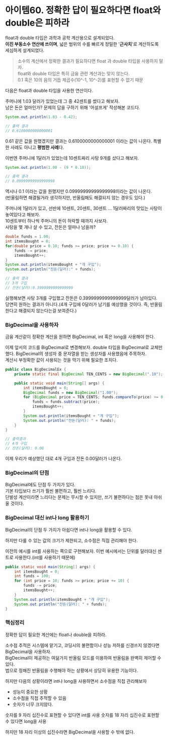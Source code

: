 # 아이템60. 정확한 답이 필요하다면 float와 double은 피하라

float과 double 타입은 과학과 공학 계산용으로 설계되었다.   
**이진 부동소수 연산에 쓰이며**, 넓은 범위의 수를 빠르게 정밀한 '**근사치**'로 계산하도록 세심하게 설계되었다.

> 소수의 계산에서 정확한 결과가 필요하다면 float 과 double 타입을 사용하지 말자.   
> float와 double 타입은 특히 금융 관련 계산과는 맞지 않는다.   
> 0.1 혹은 10의 음의 거듭 제곱수(10^-1, 10^-2)를 표현할 수 없기 때문

다음은 float과 double 타입을 사용한 연산이다.

주머니에 1.03 달러가 있었는데 그 중 42센트를 썼다고 해보자.   
남은 돈은 얼마인가? 문제의 답을 구하기 위해 '어설프게' 작성해본 코드다.

```java
System.out.println(1.03 - 0.42);

// 출력 결과
// 0.6100000000000001
```

0.61 같은 값을 원했겠지만 결과는 0.6100000000000001 이라는 값이 나온다. 특별한 사례도 아니고 **평범한 사례**다.   

이번엔 주머니에 1달러가 있었는데 10센트짜리 사탕 9개를 샀다고 해보자.

```java
System.out.println(1.00 - (9 * 0.10));

// 출력 결과
// 0.09999999999999998
```

역시나 0.1 이라는 값을 원했지만 0.09999999999999998이라는 값이 나온다.   
(반올림하면 해결될거라 생각하지만, 반올림해도 해결되지 않는 경우도 있다.)

주머니에 1달러가 있고, 선반에 10센트, 20센트, 30센트 ... 1달러짜리의 맛있는 사탕이 놓여있다고 해보자.   
10센트부터 하나씩 주머니의 돈이 허락할 때까지 사보자.   
사탕을 몇 개나 살 수 있고, 잔돈은 얼마나 남을까?

```java
double funds = 1.00;
int itemsBought = 0;
for(double price = 0.10; funds >= price; price += 0.10) {
    funds -= price;
    itemsBought++;
}
System.out.println(itemsBought + "개 구입");
System.out.println("잔돈(달러):" + funds);

// 출력 결과
// 3개 구입
// 잔돈(달러):0.3999999999999999
```

실행해보면 사탕 3개를 구입했고 잔돈은 0.3999999999999999달러가 남아있다.   
당연히 원하는 결과가 아니다.(4개 구입에 0달러가 남기를 예상했을 것이다. 즉, 반올림한다고 해결되지 않는다는걸 보여준다.)

### BigDecimal을 사용하자

금융 계산같이 정확한 계산을 원하면 BigDecimal, int 혹은 long을 사용해야 한다.

이제 앞서의 코드를 BigDecimal로 변경해보자.
double 타입을 BigDecimal로 교체만 했다. BigDecimal의 생성자 중 문자열을 받는 생성자를 사용했음에 주목하자.   
계산시 부정확한 값이 사용되는 것을 막기 위해 필요한 조치다.

```java
public class BigDecimalEx {
    private static final BigDecimal TEN_CENTS = new BigDecimal(".10");

    public static void main(String[] args) {
        int itemsBought = 0;
        BigDecimal funds = new BigDecimal("1.00");
        for (BigDecimal price = TEN_CENTS; funds.compareTo(price) >= 0; price = price.add(TEN_CENTS)) {
            funds = funds.subtract(price);
            itemsBought++;
        }
        System.out.println(itemsBought + "개 구입");
        System.out.println("잔돈(달러): " + funds);
    }
}

// 출력결과
// 4개 구입
// 잔돈(달러): 0.00
```

이제 우리가 예상했던 대로 4개 구입과 잔돈 0.00달러가 나온다.

### BigDecimal의 단점

BigDecimal에도 단점 두 가지가 있다.   
기본 타입보다 쓰기가 훨씬 불편하고, 훨씬 느리다.   
단발성 계산이라면 느리다는 문제는 무시할 수 있지만, 쓰기 불편하다는 점은 못내 아쉬울 것이다.

### BigDecimal 대신 int나 long 활용하기

BigDecimal의 단점 두 가지가 아쉽다면 int나 long을 활용할 수 있다.

하지만 다룰 수 있는 값의 크기가 제한되고, 소수점은 직접 관리해야 한다.

이전의 예시를 int를 사용하는 쪽으로 구현해보자. 이번 예시에서는 단위를 달러대신 센트로 사용한다.(int를 사용하기 때문에)

```java
public static void main(String[] args) {
    int itemsBought = 0;
    int funds = 100;
    for (int price = 10; funds >= price; price += 10) {
        funds -= price;
        itemsBought++;
    }
    System.out.println(itemsBought + "개 구입");
    System.out.println("잔돈(달러): " + funds);
}
```

### 핵심정리

정확한 답이 필요한 계산에는 float나 double을 피하라. 

소수점 추적은 시스템에 맡기고, 코딩시의 불편함이나 성능 저하를 신경쓰지 않겠다면 BigDecimal을 사용하자.   
BigDecimal이 제공하는 여덞가지 반올림 모드를 이용하여 반올림을 완벽히 제어할 수 있다.   
법으로 정해진 반올림을 수행해야 하는 상황에서 상당히 유용한 기능이다.

하지만 다음의 상황이라면 int나 long을 사용하면서 소수점을 직접 관리해보자
* 성능이 중요한 상황
* 소수점을 직접 추적할 수 있음
* 숫자가 너무 크지않다.

숫자를 9 자리 십진수로 표현할 수 있다면 int를 사용
숫자를 18 자리 십진수로 표현할 수 있다면 long을 사용

하지만 18 자리 이상의 십진수라면 BigDecimal을 사용할 수 밖에 없다.